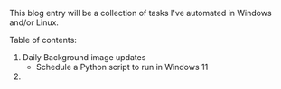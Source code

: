 This blog entry will be a collection of tasks I've automated in Windows and/or Linux.

Table of contents:

1. Daily Background image updates
    - Schedule a Python script to run in Windows 11
2. 